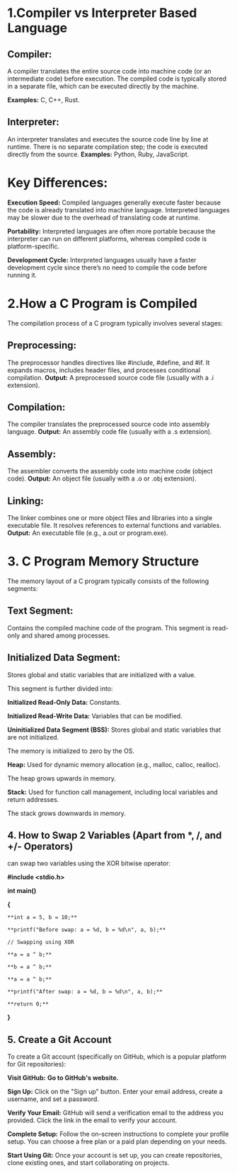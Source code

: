 # 1.Compiler vs Interpreter Based Language
## Compiler:
A compiler translates the entire source code into machine code (or an intermediate code) before execution.
The compiled code is typically stored in a separate file, which can be executed directly by the machine.

**Examples:** C, C++, Rust.

## Interpreter:
An interpreter translates and executes the source code line by line at runtime.
There is no separate compilation step; the code is executed directly from the source.
**Examples:** Python, Ruby, JavaScript.

# Key Differences:

**Execution Speed:** Compiled languages generally execute faster because the code is already translated into machine language. Interpreted languages may be slower due to the overhead of translating code at runtime.

**Portability:** Interpreted languages are often more portable because the interpreter can run on different platforms, whereas compiled code is platform-specific.

**Development Cycle:** Interpreted languages usually have a faster development cycle since there’s no need to compile the code before running it.

# 2.How a C Program is Compiled

The compilation process of a C program typically involves several stages:
## Preprocessing:
The preprocessor handles directives like #include, #define, and #if.
It expands macros, includes header files, and processes conditional compilation.
**Output:** A preprocessed source code file (usually with a .i extension).

## Compilation:
The compiler translates the preprocessed source code into assembly language.
**Output:** An assembly code file (usually with a .s extension).

## Assembly:
The assembler converts the assembly code into machine code (object code).
**Output:** An object file (usually with a .o or .obj extension).

## Linking:
The linker combines one or more object files and libraries into a single executable file.
It resolves references to external functions and variables.
**Output:** An executable file (e.g., a.out or program.exe).

# 3. C Program Memory Structure
The memory layout of a C program typically consists of the following segments:

## Text Segment:
Contains the compiled machine code of the program.
This segment is read-only and shared among processes.

## Initialized Data Segment:

Stores global and static variables that are initialized with a value.

This segment is further divided into:

**Initialized Read-Only Data:** Constants.

**Initialized Read-Write Data:** Variables that can be modified.

**Uninitialized Data Segment (BSS):** Stores global and static variables that are not initialized.

The memory is initialized to zero by the OS.

**Heap:** Used for dynamic memory allocation (e.g., malloc, calloc, realloc).

The heap grows upwards in memory.

**Stack:** Used for function call management, including local variables and return addresses.

The stack grows downwards in memory.

## 4. How to Swap 2 Variables (Apart from *, /, and +/- Operators)
 
 can swap two variables using the XOR bitwise operator:

**#include <stdio.h>**

**int main()**

**{**

    **int a = 5, b = 10;**
    
    **printf("Before swap: a = %d, b = %d\n", a, b);**
    
    // Swapping using XOR
    
    **a = a ^ b;**
    
    **b = a ^ b;**
    
    **a = a ^ b;**
    
    **printf("After swap: a = %d, b = %d\n", a, b);**
    
    **return 0;**
    
**}**

## 5. Create a Git Account

To create a Git account (specifically on GitHub, which is a popular platform for Git repositories):

**Visit GitHub:**
**Go to GitHub's website.**

**Sign Up:** Click on the "Sign up" button.
Enter your email address, create a username, and set a password.

**Verify Your Email:**
GitHub will send a verification email to the address you provided.
Click the link in the email to verify your account.

**Complete Setup:**
Follow the on-screen instructions to complete your profile setup.
You can choose a free plan or a paid plan depending on your needs.

**Start Using Git:**
Once your account is set up, you can create repositories, clone existing ones, and start collaborating on projects.

